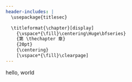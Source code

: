 ```yaml
---
header-includes: |
  \usepackage{titlesec}

  \titleformat{\chapter}[display]
    {\vspace*{\fill}\centering\Huge\bfseries}
    {第 \thechapter 章}
    {20pt}
    {\centering}
    [\vspace*{\fill}\clearpage]
---
```


hello, world
